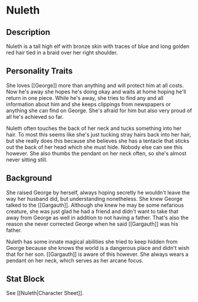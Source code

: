 # Nuleth
## Description
 Nuleth is a tall high elf with bronze skin with traces of blue and long golden red hair tied in a braid over her right shoulder. 
 
## Personality Traits
She loves [[George]] more than anything and will protect him at all costs. Now he's away she hopes he's doing okay and waits at home hoping he'll return in one piece. While he's away, she tries to find any and all information about him and she keeps clippings from newspapers or anything she can find on George. She's afraid for him but also very proud of all he's achieved so far.

Nuleth often touches the back of her neck and tucks something into her hair. To most this seems like she's just tucking stray hairs back into her hair, but she really does this because she believes she has a tentacle that sticks out the back of her head which she must hide. Nobody else can see this however. She also thumbs the pendant on her neck often, so she's almost never sitting still. 

## Background
She raised George by herself, always hoping secretly he wouldn't leave the way her husband did, but understanding nonetheless. She knew George talked to the [[Gargauth]]. Although she knew he may be some nefarious creature, she was just glad he had a friend and didn't want to take that away from George as well in addition to not having a father. That's also the reason she never corrected George when he said [[Gargauth]] was his father. 

Nuleth has some innate magical abilities she tried to keep hidden from George because she knows the world is a dangerous place and didn't wish that for her son. [[Gargauth]] is aware of this however. She always wears a pendant on her neck, which serves as her arcane focus.

## Stat Block
See [[Nuleth|Character Sheet]].